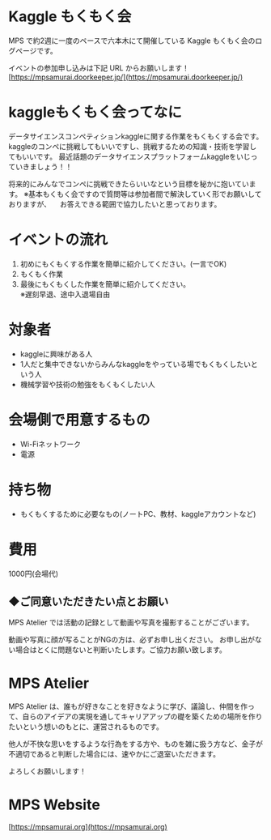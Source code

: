 # Kaggle もくもく会

MPS で約2週に一度のペースで六本木にて開催している Kaggle もくもく会のログページです。

イベントの参加申し込みは下記 URL からお願いします！
[https://mpsamurai.doorkeeper.jp/](https://mpsamurai.doorkeeper.jp/)

# kaggleもくもく会ってなに

データサイエンスコンペティションkaggleに関する作業をもくもくする会です。
kaggleのコンペに挑戦してもいいですし、挑戦するための知識・技術を学習してもいいです。
最近話題のデータサイエンスプラットフォームkaggleをいじっていきましょう！！

将来的にみんなでコンペに挑戦できたらいいなという目標を秘かに抱いています。
※基本もくもく会ですので質問等は参加者間で解決していく形でお願いしておりますが、
　お答えできる範囲で協力したいと思っております。

# イベントの流れ
1. 初めにもくもくする作業を簡単に紹介してください。(一言でOK)
2. もくもく作業
3. 最後にもくもくした作業を簡単に紹介してください。  
※遅刻早退、途中入退場自由

# 対象者
* kaggleに興味がある人
* 1人だと集中できないからみんなkaggleをやっている場でもくもくしたいという人
* 機械学習や技術の勉強をもくもくしたい人

# 会場側で用意するもの
* Wi-Fiネットワーク
* 電源

# 持ち物
* もくもくするために必要なもの(ノートPC、教材、kaggleアカウントなど)

# 費用
1000円(会場代)

## ◆ご同意いただきたい点とお願い

MPS Atelier では活動の記録として動画や写真を撮影することがございます。

動画や写真に顔が写ることがNGの方は、必ずお申し出ください。
お申し出がない場合はとくに問題ないと判断いたします。ご協力お願い致します。

# MPS Atelier

MPS Atelier は、誰もが好きなことを好きなように学び、議論し、仲間を作って、自らのアイデアの実現を通してキャリアアップの礎を築くための場所を作りたいという想いのもとに、運営されるものです。

他人が不快な思いをするような行為をする方や、ものを雑に扱う方など、金子が不適切であると判断した場合には、速やかにご退室いただきます。

よろしくお願いします！

# MPS Website

[https://mpsamurai.org](https://mpsamurai.org)
